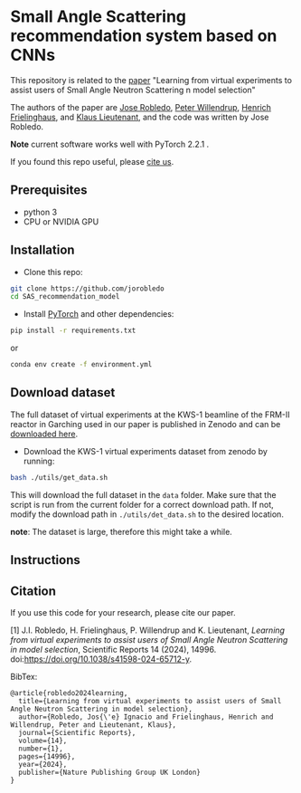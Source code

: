 # Small Angle Scattering recommendation system based on CNNs

This repository is related to the [paper](https://www.nature.com/articles/s41598-024-65712-y) "Learning from virtual experiments to assist users of Small Angle Neutron Scattering n model selection"

The authors of the paper are [Jose Robledo](https://github.com/jorobledo), [Peter Willendrup](https://orbit.dtu.dk/en/persons/peter-kj%C3%A6r-willendrup), [Henrich Frielinghaus](https://www.fz-juelich.de/profile/frielinghaus_h), and [Klaus Lieutenant](https://www.fz-juelich.de/profile/lieutenant_k), and the code was written by Jose Robledo.

**Note** current software works well with PyTorch 2.2.1 .

If you found this repo useful, please [cite us](#citation). 


## Prerequisites
- python 3
- CPU or NVIDIA GPU

## Installation
- Clone this repo:
```bash
git clone https://github.com/jorobledo
cd SAS_recommendation_model
```
- Install [PyTorch](http://pytorch.org) and other dependencies:
```bash
pip install -r requirements.txt
```
or 
```bash
conda env create -f environment.yml
```

## Download dataset
The full dataset of virtual experiments at the KWS-1 beamline of the FRM-II reactor in Garching used in our paper is published in Zenodo and can be [downloaded here](https://zenodo.org/records/10119316).

- Download the KWS-1 virtual experiments dataset from zenodo by running:
```bash
bash ./utils/get_data.sh
```
This will download the full dataset in the `data` folder. Make sure that the script is run from the current folder for a correct download path. If not, modify the download path in `./utils/det_data.sh` to the desired location. 

**note**: The dataset is large, therefore this might take a while.

## Instructions


## Citation
If you use this code for your research, please cite our paper.

[1] J.I. Robledo, H. Frielinghaus, P. Willendrup and K. Lieutenant, *Learning from virtual experiments to assist users of Small Angle Neutron Scattering in model selection*, Scientific Reports 14 (2024), 14996. doi:https://doi.org/10.1038/s41598-024-65712-y.

BibTex:
```
@article{robledo2024learning,
  title={Learning from virtual experiments to assist users of Small Angle Neutron Scattering in model selection},
  author={Robledo, Jos{\'e} Ignacio and Frielinghaus, Henrich and Willendrup, Peter and Lieutenant, Klaus},
  journal={Scientific Reports},
  volume={14},
  number={1},
  pages={14996},
  year={2024},
  publisher={Nature Publishing Group UK London}
}
```
